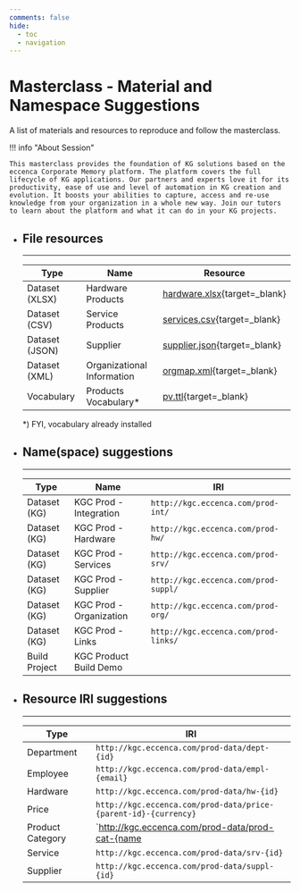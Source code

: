 ```yaml
---
comments: false
hide:
  - toc
  - navigation
---
```


# Masterclass - Material and Namespace Suggestions

A list of materials and resources to reproduce and follow the masterclass.

!!! info "About Session"

    This masterclass provides the foundation of KG solutions based on the eccenca Corporate Memory platform. The platform covers the full lifecycle of KG applications. Our partners and experts love it for its productivity, ease of use and level of automation in KG creation and evolution. It boosts your abilities to capture, access and re-use knowledge from your organization in a whole new way. Join our tutors to learn about the platform and what it can do in your KG projects.

<div class="grid cards" markdown>

-   ## File resources

    ---

    | Type           | Name                       | Resource                                                           |
    | -------------- | -------------------------- | ------------------------------------------------------------------ |
    | Dataset (XLSX) | Hardware Products          | [hardware.xlsx](./material/resources/hardware.xlsx){target=_blank} |
    | Dataset (CSV)  | Service Products           | [services.csv](./material/resources/services.csv){target=_blank}   |
    | Dataset (JSON) | Supplier                   | [supplier.json](./material/resources/supplier.json){target=_blank} |
    | Dataset (XML)  | Organizational Information | [orgmap.xml](./material/resources/orgmap.xml){target=_blank}       |
    | Vocabulary     | Products Vocabulary*       | [pv.ttl](./material/vocabs/pv.ttl){target=_blank}                  |

    *) FYI, vocabulary already installed

-   ## Name(space) suggestions

    ---

    | Type          | Name                    | IRI                                  |
    | ------------- | ----------------------- | ------------------------------------ |
    | Dataset (KG)  | KGC Prod - Integration  | `http://kgc.eccenca.com/prod-int/`   |
    | Dataset (KG)  | KGC Prod - Hardware     | `http://kgc.eccenca.com/prod-hw/`    |
    | Dataset (KG)  | KGC Prod - Services     | `http://kgc.eccenca.com/prod-srv/`   |
    | Dataset (KG)  | KGC Prod - Supplier     | `http://kgc.eccenca.com/prod-suppl/` |
    | Dataset (KG)  | KGC Prod - Organization | `http://kgc.eccenca.com/prod-org/`   |
    | Dataset (KG)  | KGC Prod - Links        | `http://kgc.eccenca.com/prod-links/` |
    | Build Project | KGC Product Build Demo  |                                      |

-   ## Resource IRI suggestions

    ---

    | Type             | IRI                                                             |
    | ---------------- | --------------------------------------------------------------- |
    | Department       | `http://kgc.eccenca.com/prod-data/dept-{id}`                    |
    | Employee         | `http://kgc.eccenca.com/prod-data/empl-{email}`                 |
    | Hardware         | `http://kgc.eccenca.com/prod-data/hw-{id}`                      |
    | Price            | `http://kgc.eccenca.com/prod-data/price-{parent-id}-{currency}` |
    | Product Category | `http://kgc.eccenca.com/prod-data/prod-cat-{name|uuid}`         |
    | Service          | `http://kgc.eccenca.com/prod-data/srv-{id}`                     |
    | Supplier         | `http://kgc.eccenca.com/prod-data/suppl-{id}`                   |

</div>
